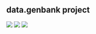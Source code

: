 ## data.genbank project

<!-- [![](https://travis-ci.org/bio4j/data.genbank.svg?branch=master)](https://travis-ci.org/bio4j/data.genbank) -->
<!-- [![](https://img.shields.io/codacy/???.svg)](https://www.codacy.com/app/era7/data.genbank) -->
[![](http://github-release-version.herokuapp.com/github/bio4j/data.genbank/release.svg)](https://github.com/bio4j/data.genbank/releases/latest)
[![](https://img.shields.io/badge/license-AGPLv3-blue.svg)](https://tldrlegal.com/license/gnu-affero-general-public-license-v3-%28agpl-3.0%29)
[![](https://img.shields.io/badge/contact-gitter_chat-dd1054.svg)](https://gitter.im/bio4j/data.genbank)
